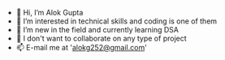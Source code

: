 - 👋 Hi, I’m Alok Gupta
- 👀 I’m interested in technical skills and coding is one of them
- 🌱 I’m new in the field and currently learning DSA
- 💞️ I don't want to collaborate on any type of project
- 📫 E-mail me at 'alokg252@gmail.com'

<!---
Alokg252/Alokg252 is a ✨ special ✨ repository because its `README.md` (this file) appears on your GitHub profile.
You can click the Preview link to take a look at your changes.
--->
